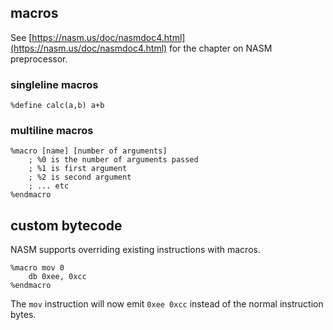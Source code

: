## macros
See [https://nasm.us/doc/nasmdoc4.html](https://nasm.us/doc/nasmdoc4.html) for the chapter on NASM preprocessor.

### singleline macros
```x86asm
%define calc(a,b) a+b
```

### multiline macros
```x86asm
%macro [name] [number of arguments]
    ; %0 is the number of arguments passed
    ; %1 is first argument
    ; %2 is second argument
    ; ... etc
%endmacro
```

## custom bytecode
NASM supports overriding existing instructions with macros.
```x86asm
%macro mov 0
    db 0xee, 0xcc
%endmacro
```
The `mov` instruction will now emit `0xee 0xcc` instead of the normal instruction bytes.